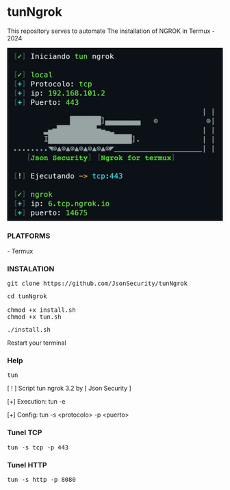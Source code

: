 # tunNgrok
This repository serves to automate The installation of NGROK in Termux - 2024

<img src="https://github.com/JsonSecurity/Images/blob/main/scripts/tcp.jpg" width="600px" heigth="600px">

<h3>PLATFORMS</h3>
- Termux

<h3>INSTALATION</h3>
<pre>
git clone https://github.com/JsonSecurity/tunNgrok
</pre>

<pre>
cd tunNgrok

chmod +x install.sh
chmod +x tun.sh
</pre>

<pre>
./install.sh
</pre>

Restart your terminal

<h3>Help</h3>
<pre>
tun
</pre>

[ ! ] Script tun ngrok 3.2 by [ Json Security ]
 
   [+] Execution:
	    tun -e
				
   [+] Config:
	    tun -s \<protocolo\> -p \<puerto\>
			


<h3>Tunel TCP</h3>

<pre>
tun -s tcp -p 443
</pre>

<h3>Tunel HTTP</h3>

<pre>
tun -s http -p 8080
</pre>


